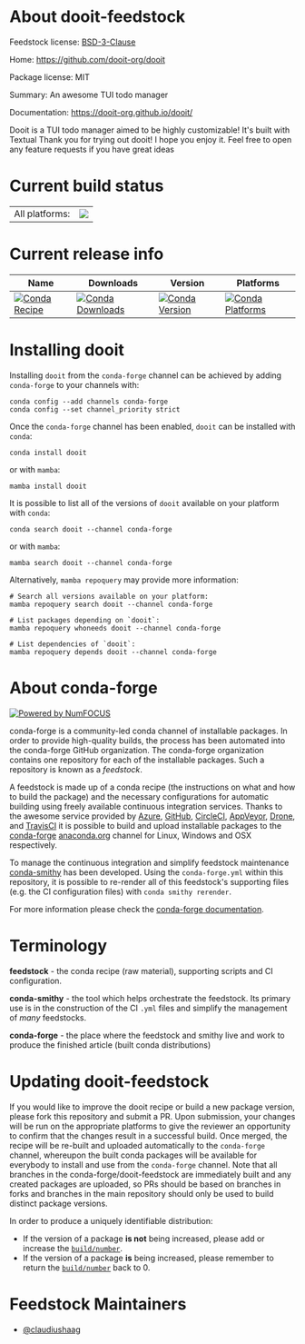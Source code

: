 About dooit-feedstock
=====================

Feedstock license: [BSD-3-Clause](https://github.com/conda-forge/dooit-feedstock/blob/main/LICENSE.txt)

Home: https://github.com/dooit-org/dooit

Package license: MIT

Summary: An awesome TUI todo manager

Documentation: https://dooit-org.github.io/dooit/

Dooit is a TUI todo manager aimed to be highly customizable!
It's built with Textual
Thank you for trying out dooit! I hope you enjoy it.
Feel free to open any feature requests if you have great ideas

Current build status
====================


<table><tr><td>All platforms:</td>
    <td>
      <a href="https://dev.azure.com/conda-forge/feedstock-builds/_build/latest?definitionId=24260&branchName=main">
        <img src="https://dev.azure.com/conda-forge/feedstock-builds/_apis/build/status/dooit-feedstock?branchName=main">
      </a>
    </td>
  </tr>
</table>

Current release info
====================

| Name | Downloads | Version | Platforms |
| --- | --- | --- | --- |
| [![Conda Recipe](https://img.shields.io/badge/recipe-dooit-green.svg)](https://anaconda.org/conda-forge/dooit) | [![Conda Downloads](https://img.shields.io/conda/dn/conda-forge/dooit.svg)](https://anaconda.org/conda-forge/dooit) | [![Conda Version](https://img.shields.io/conda/vn/conda-forge/dooit.svg)](https://anaconda.org/conda-forge/dooit) | [![Conda Platforms](https://img.shields.io/conda/pn/conda-forge/dooit.svg)](https://anaconda.org/conda-forge/dooit) |

Installing dooit
================

Installing `dooit` from the `conda-forge` channel can be achieved by adding `conda-forge` to your channels with:

```
conda config --add channels conda-forge
conda config --set channel_priority strict
```

Once the `conda-forge` channel has been enabled, `dooit` can be installed with `conda`:

```
conda install dooit
```

or with `mamba`:

```
mamba install dooit
```

It is possible to list all of the versions of `dooit` available on your platform with `conda`:

```
conda search dooit --channel conda-forge
```

or with `mamba`:

```
mamba search dooit --channel conda-forge
```

Alternatively, `mamba repoquery` may provide more information:

```
# Search all versions available on your platform:
mamba repoquery search dooit --channel conda-forge

# List packages depending on `dooit`:
mamba repoquery whoneeds dooit --channel conda-forge

# List dependencies of `dooit`:
mamba repoquery depends dooit --channel conda-forge
```


About conda-forge
=================

[![Powered by
NumFOCUS](https://img.shields.io/badge/powered%20by-NumFOCUS-orange.svg?style=flat&colorA=E1523D&colorB=007D8A)](https://numfocus.org)

conda-forge is a community-led conda channel of installable packages.
In order to provide high-quality builds, the process has been automated into the
conda-forge GitHub organization. The conda-forge organization contains one repository
for each of the installable packages. Such a repository is known as a *feedstock*.

A feedstock is made up of a conda recipe (the instructions on what and how to build
the package) and the necessary configurations for automatic building using freely
available continuous integration services. Thanks to the awesome service provided by
[Azure](https://azure.microsoft.com/en-us/services/devops/), [GitHub](https://github.com/),
[CircleCI](https://circleci.com/), [AppVeyor](https://www.appveyor.com/),
[Drone](https://cloud.drone.io/welcome), and [TravisCI](https://travis-ci.com/)
it is possible to build and upload installable packages to the
[conda-forge](https://anaconda.org/conda-forge) [anaconda.org](https://anaconda.org/)
channel for Linux, Windows and OSX respectively.

To manage the continuous integration and simplify feedstock maintenance
[conda-smithy](https://github.com/conda-forge/conda-smithy) has been developed.
Using the ``conda-forge.yml`` within this repository, it is possible to re-render all of
this feedstock's supporting files (e.g. the CI configuration files) with ``conda smithy rerender``.

For more information please check the [conda-forge documentation](https://conda-forge.org/docs/).

Terminology
===========

**feedstock** - the conda recipe (raw material), supporting scripts and CI configuration.

**conda-smithy** - the tool which helps orchestrate the feedstock.
                   Its primary use is in the construction of the CI ``.yml`` files
                   and simplify the management of *many* feedstocks.

**conda-forge** - the place where the feedstock and smithy live and work to
                  produce the finished article (built conda distributions)


Updating dooit-feedstock
========================

If you would like to improve the dooit recipe or build a new
package version, please fork this repository and submit a PR. Upon submission,
your changes will be run on the appropriate platforms to give the reviewer an
opportunity to confirm that the changes result in a successful build. Once
merged, the recipe will be re-built and uploaded automatically to the
`conda-forge` channel, whereupon the built conda packages will be available for
everybody to install and use from the `conda-forge` channel.
Note that all branches in the conda-forge/dooit-feedstock are
immediately built and any created packages are uploaded, so PRs should be based
on branches in forks and branches in the main repository should only be used to
build distinct package versions.

In order to produce a uniquely identifiable distribution:
 * If the version of a package **is not** being increased, please add or increase
   the [``build/number``](https://docs.conda.io/projects/conda-build/en/latest/resources/define-metadata.html#build-number-and-string).
 * If the version of a package **is** being increased, please remember to return
   the [``build/number``](https://docs.conda.io/projects/conda-build/en/latest/resources/define-metadata.html#build-number-and-string)
   back to 0.

Feedstock Maintainers
=====================

* [@claudiushaag](https://github.com/claudiushaag/)


